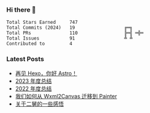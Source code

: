 ### Hi there 👋

<!--START_SECTION:stats-->

```text
Total Stars Earned     747                
Total Commits (2024)   19                  ╔═╗    
Total PRs              110                 ╠═╣ ═╬═
Total Issues           91                  ╩ ╩    
Contributed to         4                  
```

<!--END_SECTION:stats-->

### Latest Posts

<!-- BLOG-POST-LIST:START -->
- [再见 Hexo，你好 Astro！](https://4ark.me/posts/2024-03-20-hexo-to-astro/)
- [2023 年度总结](https://4ark.me/posts/2024-01-01-2023-summary/)
- [2022 年度总结](https://4ark.me/posts/2023-01-31-2022-summary/)
- [我们如何从 Wxml2Canvas 迁移到 Painter](https://4ark.me/posts/2022-12-26-wxml2canvas-migrate-to-painter/)
- [关于二舅的一些感悟](https://4ark.me/posts/2022-07-29-live-sentiment/)
<!-- BLOG-POST-LIST:END -->
